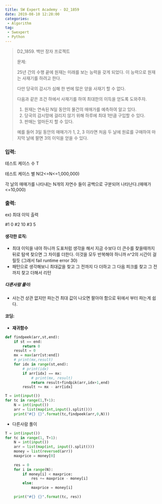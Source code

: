 ```yaml
---
title: SW Expert Academy - D2_1859
date: 2019-08-10 12:28:00
categories:
 - Algorithm
tag:
 - Swexpert
 - Python
---
```


> D2_1859. 백만 장자 프로젝트
>
> 문제:
>
> 25년 간의 수행 끝에 원재는 미래를 보는 능력을 갖게 되었다. 이 능력으로 원재는 사재기를 하려고 한다.
>
> 다만 당국의 감시가 심해 한 번에 많은 양을 사재기 할 수 없다.
>
> 다음과 같은 조건 하에서 사재기를 하여 최대한의 이득을 얻도록 도와주자.
>
> 1. 원재는 연속된 N일 동안의 물건의 매매가를 예측하여 알고 있다.
> 2. 당국의 감시망에 걸리지 않기 위해 하루에 최대 1만큼 구입할 수 있다.
> 3. 판매는 얼마든지 할 수 있다.
>
> 예를 들어 3일 동안의 매매가가 1, 2, 3 이라면 처음 두 날에 원료를 구매하여 마지막 날에 팔면 3의 이익을 얻을 수 있다.  

### 입력:

테스트 케이스 수 T

테스트 케이스 별 N(2<=N<=1,000,000)

각 날의 매매가를 나타내는 N개의 자연수 들이 공백으로 구분되어 나타난다.(매매가<=10,000)



### 출력:

ex) 최대 이익 출력

#1 0
#2 10
#3 5

#### 생각한 로직:

- 최대 이익을 내야 하니까 도표처럼 생각을 해서 지금 수보다 더 큰수를 찾을때까지 뒤로 탐색 찾으면 그 차이를 더한다. 이것을 모두 반복해야 하니까 n^2의 시간이 걸릴듯  (그래서 fail runtime error 30)
- 패턴으로 생각해보니 최대값을 찾고 그 전까지 다 더하고 그 다음 피크를 찾고 그 전까지 찾고 더해서 리턴



##### 다른사람 풀이:

- 사는건 상관 없지만 파는건 최대 값이 나오면 팔아야 함으로 뒤에서 부터 파는게 쉽다.



#### 코딩:

- **재귀함수**

```python
def findpeek(arr,st,end):
    if st == end:
        return 0
    result = 0
    mx = max(arr[st:end])
    # print(mx,result)
    for idx in range(st,end):
        # print(idx)
        if arr[idx] == mx:
            # print(mx, result)
            return result+findpik(arr,idx+1,end)
        result += mx - arr[idx]

T = int(input())
for tc in range(1,T+1):
    N = int(input())
    arr = list(map(int,input().split()))
    print("#{} {}".format(tc,findpeek(arr,0,N)))
```



- 다른사람 풀이

```python
T = int(input())
for tc in range(1, T+1):
    N = int(input())
    arr = list(map(int, input().split()))
    money = list(reversed(arr))
    maxprice = money[0]
 
    res = 0
    for i in range(N):
        if money[i] < maxprice:
            res += maxprice - money[i]
        else:
            maxprice = money[i]
 
    print("#{} {}".format(tc, res))
```



[출처]: https://www.swexpertacademy.com/